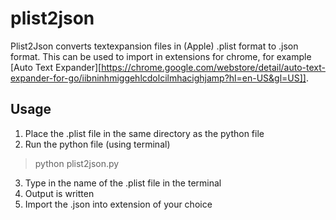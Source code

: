 # plist2json 

Plist2Json converts textexpansion files in (Apple) .plist format to .json format. This can be used to import in extensions for chrome, for example [Auto Text Expander][https://chrome.google.com/webstore/detail/auto-text-expander-for-go/iibninhmiggehlcdolcilmhacighjamp?hl=en-US&gl=US]].

## Usage
1. Place the .plist file in the same directory as the python file  
2. Run the python file (using terminal)  
>python plist2json.py
3. Type in the name of the .plist file in the terminal  
4. Output is written  
5. Import the .json into extension of your choice  

